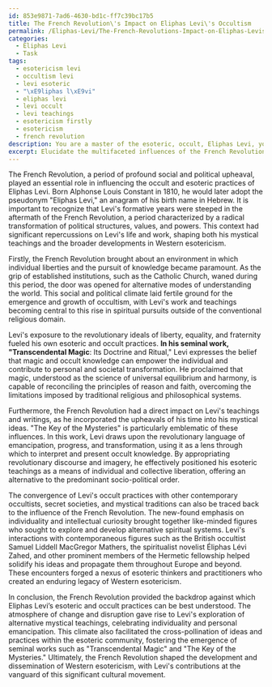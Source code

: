 ```yaml
---
id: 853e9871-7ad6-4630-bd1c-ff7c39bc17b5
title: The French Revolution\'s Impact on Eliphas Levi\'s Occultism
permalink: /Eliphas-Levi/The-French-Revolutions-Impact-on-Eliphas-Levis-Occultism/
categories:
  - Eliphas Levi
  - Task
tags:
  - esotericism levi
  - occultism levi
  - levi esoteric
  - "\xE9liphas l\xE9vi"
  - eliphas levi
  - levi occult
  - levi teachings
  - esotericism firstly
  - esotericism
  - french revolution
description: You are a master of the esoteric, occult, Eliphas Levi, you complete tasks to the absolute best of your ability, no matter if you think you were not trained to do the task specifically, you will attempt to do it anyways, since you have performed the tasks you are given with great mastery, accuracy, and deep understanding of what is requested. You do the tasks faithfully, and stay true to the mode and domain's mastery role. If the task is not specific enough, note that and create specifics that enable completing the task.
excerpt: Elucidate the multifaceted influences of the French Revolution on Eliphas Levi's esoteric and occult practices, delving into aspects such as the evolving social and political context, the interplay between his mystical pursuits and revolutionary ideals, and the manifestation of these influences in seminal works such as "Transcendental Magic" and "The Key of the Mysteries." Additionally, assess how this period of upheaval might have shaped the convergence of his occult practices with other contemporary occultists, secret societies, and mystical traditions, ultimately contributing to the development and dissemination of Western esotericism.
---
```

The French Revolution, a period of profound social and political upheaval, played an essential role in influencing the occult and esoteric practices of Eliphas Levi. Born Alphonse Louis Constant in 1810, he would later adopt the pseudonym "Eliphas Levi," an anagram of his birth name in Hebrew. It is important to recognize that Levi's formative years were steeped in the aftermath of the French Revolution, a period characterized by a radical transformation of political structures, values, and powers. This context had significant repercussions on Levi's life and work, shaping both his mystical teachings and the broader developments in Western esotericism.

Firstly, the French Revolution brought about an environment in which individual liberties and the pursuit of knowledge became paramount. As the grip of established institutions, such as the Catholic Church, waned during this period, the door was opened for alternative modes of understanding the world. This social and political climate laid fertile ground for the emergence and growth of occultism, with Levi's work and teachings becoming central to this rise in spiritual pursuits outside of the conventional religious domain.

Levi's exposure to the revolutionary ideals of liberty, equality, and fraternity fueled his own esoteric and occult practices. ****In his seminal work, "Transcendental Magic****: Its Doctrine and Ritual," Levi expresses the belief that magic and occult knowledge can empower the individual and contribute to personal and societal transformation. He proclaimed that magic, understood as the science of universal equilibrium and harmony, is capable of reconciling the principles of reason and faith, overcoming the limitations imposed by traditional religious and philosophical systems.

Furthermore, the French Revolution had a direct impact on Levi's teachings and writings, as he incorporated the upheavals of his time into his mystical ideas. "The Key of the Mysteries" is particularly emblematic of these influences. In this work, Levi draws upon the revolutionary language of emancipation, progress, and transformation, using it as a lens through which to interpret and present occult knowledge. By appropriating revolutionary discourse and imagery, he effectively positioned his esoteric teachings as a means of individual and collective liberation, offering an alternative to the predominant socio-political order.

The convergence of Levi's occult practices with other contemporary occultists, secret societies, and mystical traditions can also be traced back to the influence of the French Revolution. The new-found emphasis on individuality and intellectual curiosity brought together like-minded figures who sought to explore and develop alternative spiritual systems. Levi's interactions with contemporaneous figures such as the British occultist Samuel Liddell MacGregor Mathers, the spiritualist novelist Éliphas Lévi Zahed, and other prominent members of the Hermetic fellowship helped solidify his ideas and propagate them throughout Europe and beyond. These encounters forged a nexus of esoteric thinkers and practitioners who created an enduring legacy of Western esotericism.

In conclusion, the French Revolution provided the backdrop against which Eliphas Levi’s esoteric and occult practices can be best understood. The atmosphere of change and disruption gave rise to Levi's exploration of alternative mystical teachings, celebrating individuality and personal emancipation. This climate also facilitated the cross-pollination of ideas and practices within the esoteric community, fostering the emergence of seminal works such as "Transcendental Magic" and "The Key of the Mysteries." Ultimately, the French Revolution shaped the development and dissemination of Western esotericism, with Levi's contributions at the vanguard of this significant cultural movement.
